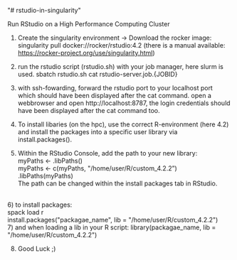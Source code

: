 "# rstudio-in-singularity" 

Run RStudio on a High Performance Computing Cluster

1) Create the singularity environment -> 
	Download the rocker image: singularity pull docker://rocker/rstudio:4.2 (there is a manual available: https://rocker-project.org/use/singularity.html)

2) run the rstudio script (rstudio.sh) with your job manager, here slurm is used.
sbatch rstudio.sh
cat rstudio-server.job.{JOBID}


3) with ssh-fowarding, forward the rstudio port to your localhost port which should have been displayed after the cat command. open a webbrowser and open http://localhost:8787, the login credentials should have been displayed after the cat command too. 


4) To install libaries (on the hpc), use the correct R-environment (here 4.2) and install the packages into a specific user library via install.packages().

5) Within the RStudio Console, add the path to your new library: <br />
myPaths <- .libPaths() <br />
myPaths <- c(myPaths, "/home/user/R/custom_4.2.2”) <br />
.libPaths(myPaths) <br />
The path can be changed within the install packages tab in RStudio.

<br />
6) to install packages: <br />
spack load r <br />
install.packages("packagae_name", lib = "/home/user/R/custom_4.2.2")
<br />
7) and when loading a lib in your R script: 
library(packagae_name, lib = "/home/user/R/custom_4.2.2") <br />

8) Good Luck ;)

 

